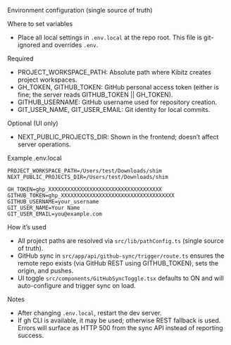Environment configuration (single source of truth)

Where to set variables
- Place all local settings in `.env.local` at the repo root. This file is git-ignored and overrides `.env`.

Required
- PROJECT_WORKSPACE_PATH: Absolute path where Kibitz creates project workspaces.
- GH_TOKEN, GITHUB_TOKEN: GitHub personal access token (either is fine; the server reads GITHUB_TOKEN || GH_TOKEN).
- GITHUB_USERNAME: GitHub username used for repository creation.
- GIT_USER_NAME, GIT_USER_EMAIL: Git identity for local commits.

Optional (UI only)
- NEXT_PUBLIC_PROJECTS_DIR: Shown in the frontend; doesn’t affect server operations.

Example .env.local
```
PROJECT_WORKSPACE_PATH=/Users/test/Downloads/shim
NEXT_PUBLIC_PROJECTS_DIR=/Users/test/Downloads/shim

GH_TOKEN=ghp_XXXXXXXXXXXXXXXXXXXXXXXXXXXXXXXXXXXX
GITHUB_TOKEN=ghp_XXXXXXXXXXXXXXXXXXXXXXXXXXXXXXXXXXXX
GITHUB_USERNAME=your_username
GIT_USER_NAME=Your Name
GIT_USER_EMAIL=you@example.com
```

How it’s used
- All project paths are resolved via `src/lib/pathConfig.ts` (single source of truth).
- GitHub sync in `src/app/api/github-sync/trigger/route.ts` ensures the remote repo exists (via GitHub REST using GITHUB_TOKEN), sets the origin, and pushes.
- UI toggle `src/components/GitHubSyncToggle.tsx` defaults to ON and will auto-configure and trigger sync on load.

Notes
- After changing `.env.local`, restart the dev server.
- If gh CLI is available, it may be used; otherwise REST fallback is used. Errors will surface as HTTP 500 from the sync API instead of reporting success.


